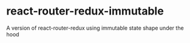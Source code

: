 # react-router-redux-immutable
A version of react-router-redux using immutable state shape under the hood
